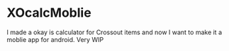 # XOcalcMoblie

I made a okay is calculator for Crossout items and now I want to make it a moblie app for android. Very WIP
